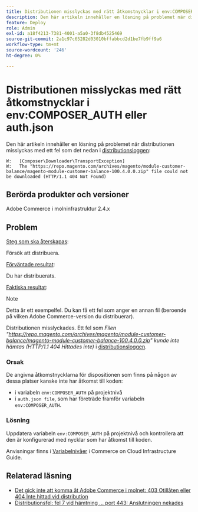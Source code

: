 ```yaml
---
title: Distributionen misslyckas med rätt åtkomstnycklar i env:COMPOSER_AUTH eller auth.json
description: Den här artikeln innehåller en lösning på problemet när distributionen misslyckas med följande fel:"https://repo.magento.com/archives/magento/module-customer-balance/magento-module-customer-balance-100.4.0.0.zip gick inte att hämta (HTTP/1.1 404 Hittades inte)".
feature: Deploy
role: Admin
exl-id: a18f4213-7381-4001-a5a0-3f8db4525469
source-git-commit: 2a1c97c65282d03010bffabbcd2d1be7fb9ff9a6
workflow-type: tm+mt
source-wordcount: '246'
ht-degree: 0%

---
```


# Distributionen misslyckas med rätt åtkomstnycklar i env:COMPOSER_AUTH eller auth.json

Den här artikeln innehåller en lösning på problemet när distributionen misslyckas med ett fel som det nedan i [distributionsloggen](https://experienceleague.adobe.com/sv/docs/commerce-cloud-service/user-guide/develop/test/log-locations#deploy-log):

```
W:   [Composer\Downloader\TransportException]
W:   The "https://repo.magento.com/archives/magento/module-customer-balance/magento-module-customer-balance-100.4.0.0.zip" file could not be downloaded (HTTP/1.1 404 Not Found)
```

## Berörda produkter och versioner

Adobe Commerce i molninfrastruktur 2.4.x

## Problem

<u>Steg som ska återskapas</u>:

Försök att distribuera.

<u>Förväntade resultat</u>:

Du har distribuerats.

<u>Faktiska resultat</u>:

>[!NOTE]
>
>Detta är ett exempelfel. Du kan få ett fel som anger en annan fil (beroende på vilken Adobe Commerce-version du distribuerar).

Distributionen misslyckades. Ett fel som *Filen &quot;https://repo.magento.com/archives/magento/module-customer-balance/magento-module-customer-balance-100.4.0.0.zip&quot; kunde inte hämtas (HTTP/1.1 404 Hittades inte)* i [distributionsloggen](https://experienceleague.adobe.com/sv/docs/commerce-cloud-service/user-guide/develop/test/log-locations#deploy-log).

### Orsak

De angivna åtkomstnycklarna för dispositionen som finns på någon av dessa platser kanske inte har åtkomst till koden:

* i variabeln `env:COMPOSER_AUTH` på projektnivå
* i `auth.json file`, som har företräde framför variabeln `env:COMPOSER_AUTH`.

### Lösning

Uppdatera variabeln `env:COMPOSER_AUTH` på projektnivå och kontrollera att den är konfigurerad med nycklar som har åtkomst till koden.

Anvisningar finns i [Variabelnivåer](https://experienceleague.adobe.com/sv/docs/commerce-cloud-service/user-guide/configure/env/variable-levels) i Commerce on Cloud Infrastructure Guide.

## Relaterad läsning

* [Det gick inte att komma åt Adobe Commerce i molnet: 403 Otillåten eller 404 Inte hittad vid distribution](/docs/commerce-knowledge-base/kb/troubleshooting/deployment/magento-commerce-cloud-repo-could-not-be-accessed-403-forbidden-or-404-not-found-error-when-deploying.html)
* [Distributionsfel: fel 7 vid hämtning ... port 443: Anslutningen nekades](/help/troubleshooting/deployment/deployment-error-downloading-connection-refused-adobe-commerce.md)
